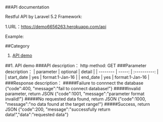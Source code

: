 ##API documentation
    
Restful API by Laravel 5.2 Framework:    
    
1.URL：https://demo6656263.herokuapp.com/api





Example: 
    
##Category
1.  [API demo](#1)

##1. API demo
###API description：
    http method: GET
###Parameter description：
| parameter   | optional   |   detail        |
| --------    |    -----:  |  :----------:   |
| start_date  |   yes      | format:1-Jan-16 |
| end_date    |   yes      | format:1-Jan-16 |
###Response description：
#####Failure to connnect the database
    {"code":400, "message":"fail to connect database!"}
#####Invalid parameter, return JSON
    {"code":1001, "message":"parameter format invalid!"}
#####No requested data found, return JSON
    {"code":1000, "message":"no data found at the target range!"}
#####Success, return JSON
    {"code":200, "message":"successfully return data!","data":"requested data"}
